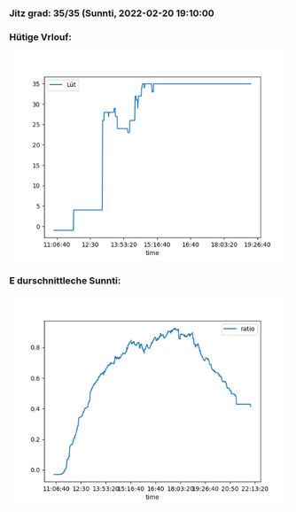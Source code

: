 ### Jitz grad: 35/35 (Sunnti, 2022-02-20 19:10:00

### Hütige Vrlouf:
![Graph](Today.png)

### E durschnittleche Sunnti:
![Graph](Sunnti.png)